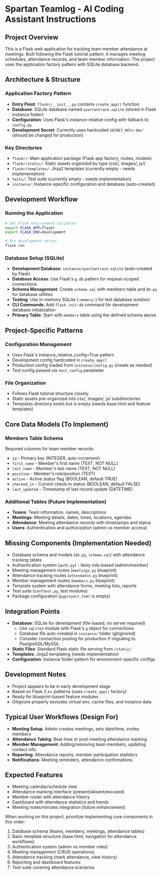 # Spartan Teamlog - AI Coding Assistant Instructions

## Project Overview
This is a Flask web application for tracking team member attendance at meetings. Built following the Flask tutorial pattern, it manages meeting schedules, attendance records, and team member information. The project uses the application factory pattern with SQLite database backend.

## Architecture & Structure

### Application Factory Pattern
- **Entry Point**: `flaskr/__init__.py` contains `create_app()` function
- **Database**: SQLite database named `spartantrack.sqlite` (stored in Flask instance folder)
- **Configuration**: Uses Flask's instance-relative config with fallback to `config.py`
- **Development Secret**: Currently uses hardcoded `SECRET_KEY='dev'` (should be changed for production)

### Key Directories
- `flaskr/`: Main application package (Flask app factory, routes, models)
- `flaskr/static/`: Static assets organized by type (css/, images/, js/)
- `flaskr/templates/`: Jinja2 templates (currently empty - needs implementation)
- `tests/`: Test suite (currently empty - needs implementation)
- `instance/`: Instance-specific configuration and database (auto-created)

## Development Workflow

### Running the Application
```bash
# Set Flask environment variables
export FLASK_APP=flaskr
export FLASK_ENV=development

# Run development server
flask run
```

### Database Setup (SQLite)
- **Development Database**: `instance/spartantrack.sqlite` (auto-created by Flask)
- **Database Access**: Use Flask's `g.db` pattern for request-scoped connections
- **Schema Management**: Create `schema.sql` with members table and `db.py` for database utilities
- **Testing**: Use in-memory SQLite (`:memory:`) for test database isolation  
- **CLI Commands**: Add `flask init-db` command for development database initialization
- **Primary Table**: Start with `members` table using the defined schema above

## Project-Specific Patterns

### Configuration Management
- Uses Flask's instance_relative_config=True pattern
- Development config hardcoded in `create_app()`
- Production config loaded from `instance/config.py` (create as needed)
- Test config passed via `test_config` parameter

### File Organization
- Follows Flask tutorial structure closely
- Static assets pre-organized into css/, images/, js/ subdirectories
- Templates directory exists but is empty (needs base.html and feature templates)

## Core Data Models (To Implement)

### Members Table Schema
Required columns for team member records:
- `id` - Primary key (INTEGER, auto-increment)
- `first_name` - Member's first name (TEXT, NOT NULL)
- `last_name` - Member's last name (TEXT, NOT NULL)  
- `position` - Member's role/position (TEXT)
- `active` - Active status flag (BOOLEAN, default TRUE)
- `checked_in` - Current check-in status (BOOLEAN, default FALSE)
- `last_updated` - Timestamp of last record update (DATETIME)

### Additional Tables (Future Implementation)
- **Teams**: Team information, names, descriptions
- **Meetings**: Meeting details, dates, times, locations, agendas
- **Attendance**: Meeting attendance records with timestamps and status
- **Users**: Authentication and authorization (admin vs member access)

## Missing Components (Implementation Needed)
- Database schema and models (`db.py`, `schema.sql`) with attendance tracking tables
- Authentication system (`auth.py`) - likely role-based (admin/member)
- Meeting management routes (`meetings.py` blueprint)
- Attendance tracking routes (`attendance.py` blueprint)  
- Member management routes (`members.py` blueprint)
- Template system with attendance forms, meeting lists, reports
- Test suite (`conftest.py`, test modules)
- Package configuration (`pyproject.toml` is empty)

## Integration Points
- **Database**: SQLite for development (file-based, no server required)
  - Use `sqlite3` module with Flask's `g` object for connections
  - Database file auto-created in `instance/` folder (gitignored)
  - Consider connection pooling for production if migrating to PostgreSQL/MySQL
- **Static Files**: Standard Flask static file serving from `/static/`
- **Templates**: Jinja2 templating (needs implementation)
- **Configuration**: Instance folder pattern for environment-specific configs

## Development Notes
- Project appears to be in early development stage
- Based on Flask 2.x+ patterns (uses `create_app()` factory)
- Ready for blueprint-based feature modules
- Gitignore properly excludes virtual env, cache files, and instance data

## Typical User Workflows (Design For)
- **Meeting Setup**: Admin creates meetings, sets date/time, invites members
- **Attendance Taking**: Real-time or post-meeting attendance marking
- **Member Management**: Adding/removing team members, updating contact info
- **Reporting**: Attendance reports, member participation statistics
- **Notifications**: Meeting reminders, attendance confirmations

## Expected Features
- Meeting calendar/schedule view
- Attendance marking interface (present/absent/excused)
- Member roster with attendance history
- Dashboard with attendance statistics and trends
- Meeting notes/minutes integration (future enhancement)

When working on this project, prioritize implementing core components in this order:
1. Database schema (teams, members, meetings, attendance tables)
2. Basic template structure (base.html, navigation for attendance workflows)
3. Authentication system (admin vs member roles)
4. Meeting management (CRUD operations)
5. Attendance tracking (mark attendance, view history)
6. Reporting and dashboard features
7. Test suite covering attendance scenarios